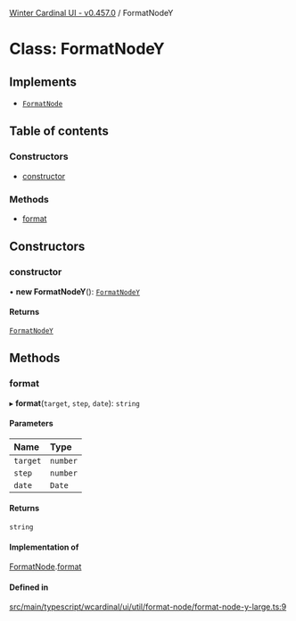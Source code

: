 [Winter Cardinal UI - v0.457.0](../index.md) / FormatNodeY

# Class: FormatNodeY

## Implements

- [`FormatNode`](../interfaces/FormatNode.md)

## Table of contents

### Constructors

- [constructor](FormatNodeY.md#constructor)

### Methods

- [format](FormatNodeY.md#format)

## Constructors

### constructor

• **new FormatNodeY**(): [`FormatNodeY`](FormatNodeY.md)

#### Returns

[`FormatNodeY`](FormatNodeY.md)

## Methods

### format

▸ **format**(`target`, `step`, `date`): `string`

#### Parameters

| Name | Type |
| :------ | :------ |
| `target` | `number` |
| `step` | `number` |
| `date` | `Date` |

#### Returns

`string`

#### Implementation of

[FormatNode](../interfaces/FormatNode.md).[format](../interfaces/FormatNode.md#format)

#### Defined in

[src/main/typescript/wcardinal/ui/util/format-node/format-node-y-large.ts:9](https://github.com/winter-cardinal/winter-cardinal-ui/blob/v0.457.0/src/main/typescript/wcardinal/ui/util/format-node/format-node-y-large.ts#L9)
